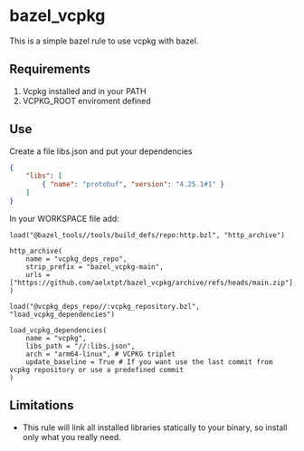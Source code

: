 # bazel_vcpkg

This is a simple bazel rule to use vcpkg with bazel. 

## Requirements
1. Vcpkg installed and in your PATH
2. VCPKG_ROOT enviroment defined

## Use

Create a file libs.json and put your dependencies

```json
{
    "libs": [ 
        { "name": "protobuf", "version": "4.25.1#1" }
    ]
}
```

In your WORKSPACE file add:
```
load("@bazel_tools//tools/build_defs/repo:http.bzl", "http_archive")

http_archive(
    name = "vcpkg_deps_repo",
    strip_prefix = "bazel_vcpkg-main",
    urls = ["https://github.com/aelxtpt/bazel_vcpkg/archive/refs/heads/main.zip"],
)

load("@vcpkg_deps_repo//:vcpkg_repository.bzl", "load_vcpkg_dependencies")

load_vcpkg_dependencies(
    name = "vcpkg",
    libs_path = "//:libs.json",
    arch = "arm64-linux", # VCPKG triplet
    update_baseline = True # If you want use the last commit from vcpkg repository or use a predefined commit
)
```

## Limitations
- This rule will link all installed libraries statically to your binary, so install only what you really need.
